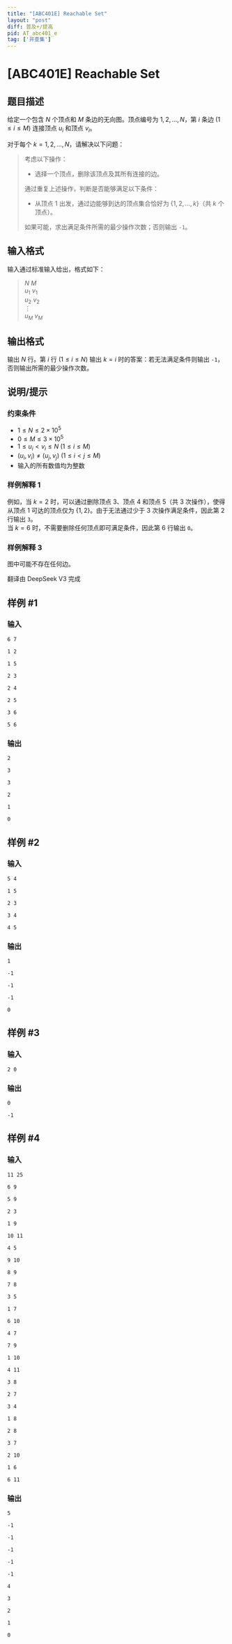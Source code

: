 ```yaml
---
title: "[ABC401E] Reachable Set"
layout: "post"
diff: 普及+/提高
pid: AT_abc401_e
tag: ['并查集']
---
```


# [ABC401E] Reachable Set

## 题目描述

[problemUrl]: https://atcoder.jp/contests/abc401/tasks/abc401_e

给定一个包含 $N$ 个顶点和 $M$ 条边的无向图。顶点编号为 $1,2,\ldots,N$，第 $i$ 条边 $(1 \leq i \leq M)$ 连接顶点 $u_i$ 和顶点 $v_i$。

对于每个 $k=1,2,\ldots,N$，请解决以下问题：

> 考虑以下操作：
> 
> - 选择一个顶点，删除该顶点及其所有连接的边。
>  
> 通过重复上述操作，判断是否能够满足以下条件：
> 
> - 从顶点 $1$ 出发，通过边能够到达的顶点集合恰好为 $\{1,2,\ldots,k\}$（共 $k$ 个顶点）。
>  
> 如果可能，求出满足条件所需的最少操作次数；否则输出 `-1`。

## 输入格式

输入通过标准输入给出，格式如下：

> $N$ $M$  
> $u_1$ $v_1$  
> $u_2$ $v_2$  
> $\vdots$  
> $u_M$ $v_M$


## 输出格式

输出 $N$ 行。第 $i$ 行 $(1 \leq i \leq N)$ 输出 $k=i$ 时的答案：若无法满足条件则输出 `-1`，否则输出所需的最少操作次数。


## 说明/提示

### 约束条件

- $1 \leq N \leq 2 \times 10^5$
- $0 \leq M \leq 3 \times 10^5$
- $1 \leq u_i < v_i \leq N$ $(1 \leq i \leq M)$
- $(u_i, v_i) \neq (u_j, v_j)$ $(1 \leq i < j \leq M)$
- 输入的所有数值均为整数

### 样例解释 1

例如，当 $k=2$ 时，可以通过删除顶点 $3$、顶点 $4$ 和顶点 $5$（共 3 次操作），使得从顶点 $1$ 可达的顶点仅为 $\{1,2\}$。由于无法通过少于 3 次操作满足条件，因此第 2 行输出 `3`。  
当 $k=6$ 时，不需要删除任何顶点即可满足条件，因此第 6 行输出 `0`。

### 样例解释 3

图中可能不存在任何边。

翻译由 DeepSeek V3 完成

## 样例 #1

### 输入

```
6 7
1 2
1 5
2 3
2 4
2 5
3 6
5 6
```

### 输出

```
2
3
3
2
1
0
```

## 样例 #2

### 输入

```
5 4
1 5
2 3
3 4
4 5
```

### 输出

```
1
-1
-1
-1
0
```

## 样例 #3

### 输入

```
2 0
```

### 输出

```
0
-1
```

## 样例 #4

### 输入

```
11 25
6 9
5 9
2 3
1 9
10 11
4 5
9 10
8 9
7 8
3 5
1 7
6 10
4 7
7 9
1 10
4 11
3 8
2 7
3 4
1 8
2 8
3 7
2 10
1 6
6 11
```

### 输出

```
5
-1
-1
-1
-1
-1
4
3
2
1
0
```

